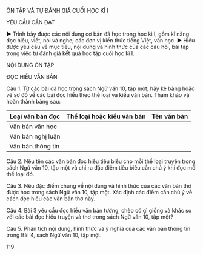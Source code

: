 ÔN TẬP VÀ TỰ ĐÁNH GIÁ CUỐI HỌC KÌ I

YÊU CẦU CẦN ĐẠT

▶ Trình bày được các nội dung cơ bản đã học trong học kì I, gồm kĩ năng đọc hiểu, viết, nói và nghe; các đơn vị kiến thức tiếng Việt, văn học.
▶ Hiểu được yêu cầu về mục tiêu, nội dung và hình thức của các câu hỏi, bài tập trong việc tự đánh giá kết quả học tập cuối học kì I.

NỘI DUNG ÔN TẬP

ĐỌC HIỂU VĂN BẢN

Câu 1. Từ các bài đã học trong sách Ngữ văn 10, tập một, hãy kẻ bảng hoặc vẽ sơ đồ về các bài đọc hiểu theo thể loại và kiểu văn bản. Tham khảo và hoàn thành bảng sau:

Loại văn bản đọc | Thể loại hoặc kiểu văn bản | Tên văn bản
--- | --- | ---
Văn bản văn học | | 
Văn bản nghị luận | | 
Văn bản thông tin | | 

Câu 2. Nêu tên các văn bản đọc hiểu tiêu biểu cho mỗi thể loại truyện trong sách Ngữ văn 10, tập một và chỉ ra đặc điểm tiêu biểu cần chú ý khi đọc mỗi thể loại đó.

Câu 3. Nêu đặc điểm chung về nội dung và hình thức của các văn bản thơ được học trong sách Ngữ văn 10, tập một. Xác định các điểm cần chú ý về cách đọc hiểu các văn bản thơ này.

Câu 4. Bài 3 yêu cầu đọc hiểu văn bản tường, chèo có gì giống và khác so với các bài đọc hiểu truyện và thơ trong sách Ngữ văn 10, tập một?

Câu 5. Phân tích nội dung, hình thức và ý nghĩa của các văn bản thông tin trong Bài 4, sách Ngữ văn 10, tập một.

119